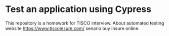 # Test an application using Cypress

This repository is a homework for TISCO interview. About automated testing website https://www.tiscoinsure.com/ senario buy insure online.
